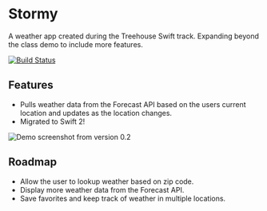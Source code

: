 # Stormy

A weather app created during the Treehouse Swift track. Expanding beyond the class demo to include more features.

[![Build Status](https://travis-ci.org/suite22/Stormy.svg?branch=master)](https://travis-ci.org/suite22/Stormy)

## Features
- Pulls weather data from the Forecast API based on the users current location and updates as the location changes.
- Migrated to Swift 2!

![Demo screenshot from version 0.2](https://raw.githubusercontent.com/suite22/Stormy/master/Project%20Assets/Screenshots/Stormy_021.png)

## Roadmap
- Allow the user to lookup weather based on zip code.
- Display more weather data from the Forecast API.
- Save favorites and keep track of weather in multiple locations.
